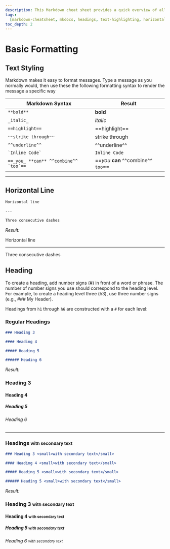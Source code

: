 ```yaml
---
description: This Markdown cheat sheet provides a quick overview of all the Markdown syntax elements for MkDocs and Material Theme for MkDocs. Includes Markddown Headings and Markddown Text Highlighting, Horizontal Line.
tags:
  [markdown-cheatsheet, mkdocs, headings, text-highlighting, horizontal-line]
toc_depth: 2
---
```


# Basic Formatting

## Text Styling

Markdown makes it easy to format messages. Type a message as you normally would, then use these the following formatting syntax to render the message a specific way

| **Markdown Syntax**                       | **Result**                          |
| ----------------------------------------- | ----------------------------------- |
| `**bold**`                                | **bold**                            |
| `_italic_`                                | _italic_                            |
| `==highlight==`                           | ==highlight==                       |
| `~~strike through~~`                      | ~~strike through~~                  |
| `^^underline^^`                           | ^^underline^^                       |
| `` `Inline Code` ``                       | `Inline Code`                       |
| `` ==_you_ **can** ^^combine^^ `too`== `` | ==_you_ **can** ^^combine^^ `too`== |

---

## Horizontal Line

```markdown title='Horizontal Line Example'
Horizontal line

---

Three consecutive dashes
```

_Result:_

Horizontal line

---

Three consecutive dashes

## Heading

To create a heading, add number signs (#) in front of a word or phrase. The number of number signs you use should correspond to the heading level. For example, to create a heading level three (h3), use three number signs (e.g., ### My Header).

Headings from `h1` through `h6` are constructed with a `#` for each level:

### Regular Headings

```markdown title="Regular Headings (h1-h6)"
### Heading 3

#### Heading 4

##### Heading 5

###### Heading 6
```

_Result:_

### Heading 3

#### Heading 4

##### Heading 5

###### Heading 6

---

### Headings <small>with secondary text</small>

```markdown title="Headings with secondary text (h1-h6)"
### Heading 3 <small>with secondary text</small>

#### Heading 4 <small>with secondary text</small>

##### Heading 5 <small>with secondary text</small>

###### Heading 5 <small>with secondary text</small>
```

_Result:_

### Heading 3 <small>with secondary text</small>

#### Heading 4 <small>with secondary text</small>

##### Heading 5 <small>with secondary text</small>

###### Heading 6 <small>with secondary text</small>
